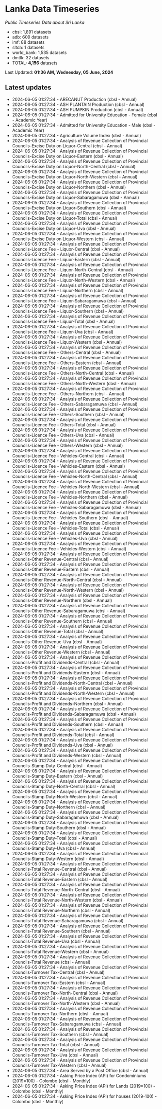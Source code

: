 # Lanka Data Timeseries
*Public Timeseries Data about Sri Lanka*

* cbsl: 1,891 datasets
* adb: 609 datasets
* imf: 88 datasets
* sltda: 1 datasets
* world_bank: 1,535 datasets
* dmtlk: 32 datasets
* TOTAL: **4,156** datasets

Last Updated: **01:36 AM, Wednesday, 05 June, 2024**

## Latest updates

* 2024-06-05 01:27:34 - ARECANUT Production (cbsl - Annual)
* 2024-06-05 01:27:34 - ASH PLANTAIN Production (cbsl - Annual)
* 2024-06-05 01:27:34 - ASH PUMPKIN Production (cbsl - Annual)
* 2024-06-05 01:27:34 - Admitted for University Education - Female (cbsl - Academic Year)
* 2024-06-05 01:27:34 - Admitted for University Education - Male (cbsl - Academic Year)
* 2024-06-05 01:27:34 - Agriculture Volume Index (cbsl - Annual)
* 2024-06-05 01:27:34 - Analysis of Revenue Collection of Provincial Councils-Excise Duty on Liquor-Central (cbsl - Annual)
* 2024-06-05 01:27:34 - Analysis of Revenue Collection of Provincial Councils-Excise Duty on Liquor-Eastern (cbsl - Annual)
* 2024-06-05 01:27:34 - Analysis of Revenue Collection of Provincial Councils-Excise Duty on Liquor-North-Central (cbsl - Annual)
* 2024-06-05 01:27:34 - Analysis of Revenue Collection of Provincial Councils-Excise Duty on Liquor-North-Western (cbsl - Annual)
* 2024-06-05 01:27:34 - Analysis of Revenue Collection of Provincial Councils-Excise Duty on Liquor-Northern (cbsl - Annual)
* 2024-06-05 01:27:34 - Analysis of Revenue Collection of Provincial Councils-Excise Duty on Liquor-Sabaragamuwa (cbsl - Annual)
* 2024-06-05 01:27:34 - Analysis of Revenue Collection of Provincial Councils-Excise Duty on Liquor-Southern (cbsl - Annual)
* 2024-06-05 01:27:34 - Analysis of Revenue Collection of Provincial Councils-Excise Duty on Liquor-Total (cbsl - Annual)
* 2024-06-05 01:27:34 - Analysis of Revenue Collection of Provincial Councils-Excise Duty on Liquor-Uva (cbsl - Annual)
* 2024-06-05 01:27:34 - Analysis of Revenue Collection of Provincial Councils-Excise Duty on Liquor-Western (cbsl - Annual)
* 2024-06-05 01:27:34 - Analysis of Revenue Collection of Provincial Councils-Licence Fee - Liquor-Central (cbsl - Annual)
* 2024-06-05 01:27:34 - Analysis of Revenue Collection of Provincial Councils-Licence Fee - Liquor-Eastern (cbsl - Annual)
* 2024-06-05 01:27:34 - Analysis of Revenue Collection of Provincial Councils-Licence Fee - Liquor-North-Central (cbsl - Annual)
* 2024-06-05 01:27:34 - Analysis of Revenue Collection of Provincial Councils-Licence Fee - Liquor-North-Western (cbsl - Annual)
* 2024-06-05 01:27:34 - Analysis of Revenue Collection of Provincial Councils-Licence Fee - Liquor-Northern (cbsl - Annual)
* 2024-06-05 01:27:34 - Analysis of Revenue Collection of Provincial Councils-Licence Fee - Liquor-Sabaragamuwa (cbsl - Annual)
* 2024-06-05 01:27:34 - Analysis of Revenue Collection of Provincial Councils-Licence Fee - Liquor-Southern (cbsl - Annual)
* 2024-06-05 01:27:34 - Analysis of Revenue Collection of Provincial Councils-Licence Fee - Liquor-Total (cbsl - Annual)
* 2024-06-05 01:27:34 - Analysis of Revenue Collection of Provincial Councils-Licence Fee - Liquor-Uva (cbsl - Annual)
* 2024-06-05 01:27:34 - Analysis of Revenue Collection of Provincial Councils-Licence Fee - Liquor-Western (cbsl - Annual)
* 2024-06-05 01:27:34 - Analysis of Revenue Collection of Provincial Councils-Licence Fee - Others-Central (cbsl - Annual)
* 2024-06-05 01:27:34 - Analysis of Revenue Collection of Provincial Councils-Licence Fee - Others-Eastern (cbsl - Annual)
* 2024-06-05 01:27:34 - Analysis of Revenue Collection of Provincial Councils-Licence Fee - Others-North-Central (cbsl - Annual)
* 2024-06-05 01:27:34 - Analysis of Revenue Collection of Provincial Councils-Licence Fee - Others-North-Western (cbsl - Annual)
* 2024-06-05 01:27:34 - Analysis of Revenue Collection of Provincial Councils-Licence Fee - Others-Northern (cbsl - Annual)
* 2024-06-05 01:27:34 - Analysis of Revenue Collection of Provincial Councils-Licence Fee - Others-Sabaragamuwa (cbsl - Annual)
* 2024-06-05 01:27:34 - Analysis of Revenue Collection of Provincial Councils-Licence Fee - Others-Southern (cbsl - Annual)
* 2024-06-05 01:27:34 - Analysis of Revenue Collection of Provincial Councils-Licence Fee - Others-Total (cbsl - Annual)
* 2024-06-05 01:27:34 - Analysis of Revenue Collection of Provincial Councils-Licence Fee - Others-Uva (cbsl - Annual)
* 2024-06-05 01:27:34 - Analysis of Revenue Collection of Provincial Councils-Licence Fee - Others-Western (cbsl - Annual)
* 2024-06-05 01:27:34 - Analysis of Revenue Collection of Provincial Councils-Licence Fee - Vehicles-Central (cbsl - Annual)
* 2024-06-05 01:27:34 - Analysis of Revenue Collection of Provincial Councils-Licence Fee - Vehicles-Eastern (cbsl - Annual)
* 2024-06-05 01:27:34 - Analysis of Revenue Collection of Provincial Councils-Licence Fee - Vehicles-North-Central (cbsl - Annual)
* 2024-06-05 01:27:34 - Analysis of Revenue Collection of Provincial Councils-Licence Fee - Vehicles-North-Western (cbsl - Annual)
* 2024-06-05 01:27:34 - Analysis of Revenue Collection of Provincial Councils-Licence Fee - Vehicles-Northern (cbsl - Annual)
* 2024-06-05 01:27:34 - Analysis of Revenue Collection of Provincial Councils-Licence Fee - Vehicles-Sabaragamuwa (cbsl - Annual)
* 2024-06-05 01:27:34 - Analysis of Revenue Collection of Provincial Councils-Licence Fee - Vehicles-Southern (cbsl - Annual)
* 2024-06-05 01:27:34 - Analysis of Revenue Collection of Provincial Councils-Licence Fee - Vehicles-Total (cbsl - Annual)
* 2024-06-05 01:27:34 - Analysis of Revenue Collection of Provincial Councils-Licence Fee - Vehicles-Uva (cbsl - Annual)
* 2024-06-05 01:27:34 - Analysis of Revenue Collection of Provincial Councils-Licence Fee - Vehicles-Western (cbsl - Annual)
* 2024-06-05 01:27:34 - Analysis of Revenue Collection of Provincial Councils-Other Revenue-Central (cbsl - Annual)
* 2024-06-05 01:27:34 - Analysis of Revenue Collection of Provincial Councils-Other Revenue-Eastern (cbsl - Annual)
* 2024-06-05 01:27:34 - Analysis of Revenue Collection of Provincial Councils-Other Revenue-North-Central (cbsl - Annual)
* 2024-06-05 01:27:34 - Analysis of Revenue Collection of Provincial Councils-Other Revenue-North-Western (cbsl - Annual)
* 2024-06-05 01:27:34 - Analysis of Revenue Collection of Provincial Councils-Other Revenue-Northern (cbsl - Annual)
* 2024-06-05 01:27:34 - Analysis of Revenue Collection of Provincial Councils-Other Revenue-Sabaragamuwa (cbsl - Annual)
* 2024-06-05 01:27:34 - Analysis of Revenue Collection of Provincial Councils-Other Revenue-Southern (cbsl - Annual)
* 2024-06-05 01:27:34 - Analysis of Revenue Collection of Provincial Councils-Other Revenue-Total (cbsl - Annual)
* 2024-06-05 01:27:34 - Analysis of Revenue Collection of Provincial Councils-Other Revenue-Uva (cbsl - Annual)
* 2024-06-05 01:27:34 - Analysis of Revenue Collection of Provincial Councils-Other Revenue-Western (cbsl - Annual)
* 2024-06-05 01:27:34 - Analysis of Revenue Collection of Provincial Councils-Profit and Dividends-Central (cbsl - Annual)
* 2024-06-05 01:27:34 - Analysis of Revenue Collection of Provincial Councils-Profit and Dividends-Eastern (cbsl - Annual)
* 2024-06-05 01:27:34 - Analysis of Revenue Collection of Provincial Councils-Profit and Dividends-North-Central (cbsl - Annual)
* 2024-06-05 01:27:34 - Analysis of Revenue Collection of Provincial Councils-Profit and Dividends-North-Western (cbsl - Annual)
* 2024-06-05 01:27:34 - Analysis of Revenue Collection of Provincial Councils-Profit and Dividends-Northern (cbsl - Annual)
* 2024-06-05 01:27:34 - Analysis of Revenue Collection of Provincial Councils-Profit and Dividends-Sabaragamuwa (cbsl - Annual)
* 2024-06-05 01:27:34 - Analysis of Revenue Collection of Provincial Councils-Profit and Dividends-Southern (cbsl - Annual)
* 2024-06-05 01:27:34 - Analysis of Revenue Collection of Provincial Councils-Profit and Dividends-Total (cbsl - Annual)
* 2024-06-05 01:27:34 - Analysis of Revenue Collection of Provincial Councils-Profit and Dividends-Uva (cbsl - Annual)
* 2024-06-05 01:27:34 - Analysis of Revenue Collection of Provincial Councils-Profit and Dividends-Western (cbsl - Annual)
* 2024-06-05 01:27:34 - Analysis of Revenue Collection of Provincial Councils-Stamp Duty-Central (cbsl - Annual)
* 2024-06-05 01:27:34 - Analysis of Revenue Collection of Provincial Councils-Stamp Duty-Eastern (cbsl - Annual)
* 2024-06-05 01:27:34 - Analysis of Revenue Collection of Provincial Councils-Stamp Duty-North-Central (cbsl - Annual)
* 2024-06-05 01:27:34 - Analysis of Revenue Collection of Provincial Councils-Stamp Duty-North-Western (cbsl - Annual)
* 2024-06-05 01:27:34 - Analysis of Revenue Collection of Provincial Councils-Stamp Duty-Northern (cbsl - Annual)
* 2024-06-05 01:27:34 - Analysis of Revenue Collection of Provincial Councils-Stamp Duty-Sabaragamuwa (cbsl - Annual)
* 2024-06-05 01:27:34 - Analysis of Revenue Collection of Provincial Councils-Stamp Duty-Southern (cbsl - Annual)
* 2024-06-05 01:27:34 - Analysis of Revenue Collection of Provincial Councils-Stamp Duty-Total (cbsl - Annual)
* 2024-06-05 01:27:34 - Analysis of Revenue Collection of Provincial Councils-Stamp Duty-Uva (cbsl - Annual)
* 2024-06-05 01:27:34 - Analysis of Revenue Collection of Provincial Councils-Stamp Duty-Western (cbsl - Annual)
* 2024-06-05 01:27:34 - Analysis of Revenue Collection of Provincial Councils-Total Revenue-Central (cbsl - Annual)
* 2024-06-05 01:27:34 - Analysis of Revenue Collection of Provincial Councils-Total Revenue-Eastern (cbsl - Annual)
* 2024-06-05 01:27:34 - Analysis of Revenue Collection of Provincial Councils-Total Revenue-North-Central (cbsl - Annual)
* 2024-06-05 01:27:34 - Analysis of Revenue Collection of Provincial Councils-Total Revenue-North-Western (cbsl - Annual)
* 2024-06-05 01:27:34 - Analysis of Revenue Collection of Provincial Councils-Total Revenue-Northern (cbsl - Annual)
* 2024-06-05 01:27:34 - Analysis of Revenue Collection of Provincial Councils-Total Revenue-Sabaragamuwa (cbsl - Annual)
* 2024-06-05 01:27:34 - Analysis of Revenue Collection of Provincial Councils-Total Revenue-Southern (cbsl - Annual)
* 2024-06-05 01:27:34 - Analysis of Revenue Collection of Provincial Councils-Total Revenue-Uva (cbsl - Annual)
* 2024-06-05 01:27:34 - Analysis of Revenue Collection of Provincial Councils-Total Revenue-Western (cbsl - Annual)
* 2024-06-05 01:27:34 - Analysis of Revenue Collection of Provincial Councils-Total Revenue (cbsl - Annual)
* 2024-06-05 01:27:34 - Analysis of Revenue Collection of Provincial Councils-Turnover Tax-Central (cbsl - Annual)
* 2024-06-05 01:27:34 - Analysis of Revenue Collection of Provincial Councils-Turnover Tax-Eastern (cbsl - Annual)
* 2024-06-05 01:27:34 - Analysis of Revenue Collection of Provincial Councils-Turnover Tax-North-Central (cbsl - Annual)
* 2024-06-05 01:27:34 - Analysis of Revenue Collection of Provincial Councils-Turnover Tax-North-Western (cbsl - Annual)
* 2024-06-05 01:27:34 - Analysis of Revenue Collection of Provincial Councils-Turnover Tax-Northern (cbsl - Annual)
* 2024-06-05 01:27:34 - Analysis of Revenue Collection of Provincial Councils-Turnover Tax-Sabaragamuwa (cbsl - Annual)
* 2024-06-05 01:27:34 - Analysis of Revenue Collection of Provincial Councils-Turnover Tax-Southern (cbsl - Annual)
* 2024-06-05 01:27:34 - Analysis of Revenue Collection of Provincial Councils-Turnover Tax-Total (cbsl - Annual)
* 2024-06-05 01:27:34 - Analysis of Revenue Collection of Provincial Councils-Turnover Tax-Uva (cbsl - Annual)
* 2024-06-05 01:27:34 - Analysis of Revenue Collection of Provincial Councils-Turnover Tax-Western (cbsl - Annual)
* 2024-06-05 01:27:34 - Area Served by a Post Office (cbsl - Annual)
* 2024-06-05 01:27:34 - Asking Price Index (API) for Condominiums (2019=100) - Colombo (cbsl - Monthly)
* 2024-06-05 01:27:34 - Asking Price Index (API) for Lands (2019=100) - Colombo (cbsl - Monthly)
* 2024-06-05 01:27:34 - Asking Price Index (API) for houses (2019-100) - Colombo (cbsl - Monthly)